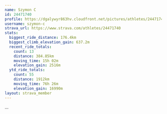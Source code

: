 ```yaml
---
name: Szymon C
id: 24471740
profile: https://dgalywyr863hv.cloudfront.net/pictures/athletes/24471740/7213253/2/large.jpg
username: szymon-c
strava_url: https://www.strava.com/athletes/24471740
stats:
  biggest_ride_distance: 176.4km
  biggest_climb_elevation_gain: 637.2m
  recent_ride_totals:
    count: 13
    distance: 384.85km
    moving_time: 15h 02m
    elevation_gain: 2516m
  ytd_ride_totals:
    count: 55
    distance: 1912km
    moving_time: 76h 26m
    elevation_gain: 16990m
layout: strava_member
--- 
```

...

